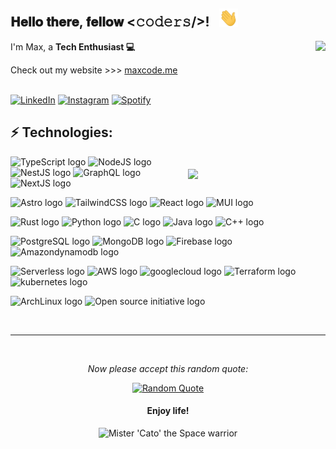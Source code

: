 <h2> 𝐇𝐞𝐥𝐥𝐨 𝐭𝐡𝐞𝐫𝐞, 𝐟𝐞𝐥𝐥𝐨𝐰 <𝚌𝚘𝚍𝚎𝚛𝚜/>!&nbsp;&nbsp;&nbsp;<img src="https://raw.githubusercontent.com/ABSphreak/ABSphreak/master/gifs/Hi.gif" width="30px"></h2>

<img align='right' src='https://github-readme-stats.vercel.app/api?username=codeswhite&include_all_commits=true&count_private=true&show_icons=true&line_height=20&theme=dark' height='160'>

I'm Max, a **Tech Enthusiast 💻**

Check out my website >>> [maxcode.me](https://maxcode.me)

<br/>
<a href="https://www.linkedin.com/in/max-grinberg-codeswhite" target="_blank"><img src="https://img.shields.io/badge/LinkedIn-%230077B5.svg?&style=flat-square&logo=linkedin&logoColor=white" alt="LinkedIn"></a> <a href="https://www.instagram.com/max__grin/" target="_blank"><img src="https://img.shields.io/badge/Instagram-%23E4405F.svg?&style=flat-square&logo=instagram&logoColor=white" alt="Instagram"></a> <a href="https://open.spotify.com/user/omnz0a5kmdliwk0vkscqekpsl" target="_blank"><img src="https://img.shields.io/badge/Spotify-%23009933.svg?&style=flat-square&logo=spotify&logoColor=white" alt="Spotify"></a>

## ⚡ Technologies:

<img style='margin-top: 20px; margin-right: 20px;' align='right' src='https://user-images.githubusercontent.com/5713670/87202985-820dcb80-c2b6-11ea-9f56-7ec461c497c3.gif' width='200"'>

<img src="https://img.shields.io/badge/TypeScript-282C34?logo=typeScript" alt="TypeScript logo" height="25" /> <img src="https://img.shields.io/badge/NodeJS-282C34?logo=nodeDotJS" alt="NodeJS logo" height="25" /> <img src="https://img.shields.io/badge/NestJS-282C34?logo=nestjs&logoColor=E0234E" alt="NestJS logo" height="25" /> <img src="https://img.shields.io/badge/GraphQL-282C34?logo=graphQL" alt="GraphQL logo" height="25" /> <img src="https://img.shields.io/badge/NextJS-282C34?logo=nextdotjs" alt="NextJS logo" height="25" />

<img src="https://img.shields.io/badge/Astro-282C34?logo=astro" alt="Astro logo" height="25" /> <img src="https://img.shields.io/badge/TailwindCSS-282C34?logo=tailwindCSS" alt="TailwindCSS logo" height="25" /> <img src="https://img.shields.io/badge/React-282C34?logo=react" alt="React logo" height="25" /> <img src="https://img.shields.io/badge/MUI-282C34?logo=mUI" alt="MUI logo" height="25" />

<img src="https://img.shields.io/badge/Rust-282C34?logo=rust" alt="Rust logo" height="25" /> <img src="https://img.shields.io/badge/Python-282C34?logo=Python" alt="Python logo" height="25" /> <img src="https://img.shields.io/badge/C-282C34?logo=C" alt="C logo" height="25" /> <img src="https://img.shields.io/badge/Java-282C34?logo=Java" alt="Java logo" height="25" /> <img src="https://img.shields.io/badge/Assembly-282C34?logo=assembly" alt="C++ logo" height="25" />

<img src="https://img.shields.io/badge/PostgreSQL-282C34?logo=postgresql" alt="PostgreSQL logo" height="25" /> <img src="https://img.shields.io/badge/MongoDB-282C34?logo=mongoDB" alt="MongoDB logo" height="25" /> <img src="https://img.shields.io/badge/Firebase-282C34?logo=firebase" alt="Firebase logo" height="25" /> <img src="https://img.shields.io/badge/DynamoDB-282C34?logo=amazondynamodb&logocolor=4053D6" alt="Amazondynamodb logo" height="25" />

<img src="https://img.shields.io/badge/Serverless-282C34?logo=Serverless" alt="Serverless logo" height="25" /> <img src="https://img.shields.io/badge/AWS-282C34?logo=amazonwebservices" alt="AWS logo" height="25" /> <img src="https://img.shields.io/badge/GCP-282C34?logo=googlecloud" alt="googlecloud logo" height="25" /> <img src="https://img.shields.io/badge/Terraform-282C34?logo=Terraform" alt="Terraform logo" height="25" /> <img src="https://img.shields.io/badge/K8s-282C34?logo=kubernetes" alt="kubernetes logo" height="25" />

<img src="https://img.shields.io/badge/ArchLinux-282C34?logo=archLinux" alt="ArchLinux logo" height="25" /> <img src="https://img.shields.io/badge/OSI-282C34?logo=opensourceinitiative" alt="Open source initiative logo" height="25" />

<br>
<hr>
<br>

<div align="center">

<i>Now please accept this random quote:</i>

<a href="https://github.com/piyushsuthar/github-readme-quotes">
<img alt="Random Quote" src="https://quotes-github-readme.vercel.app/api?type=horizontal&theme=dark"></a>

#### Enjoy life!

<!-- cat goes here -->
<img alt="Mister 'Cato' the Space warrior" src="https://media.giphy.com/media/VgCDAzcKvsR6OM0uWg/giphy.gif" width="128">

</div>
